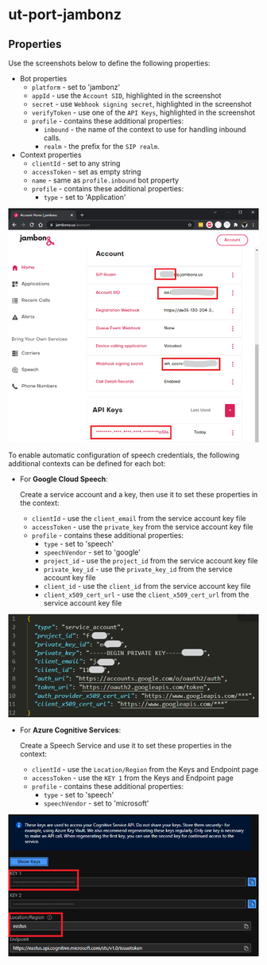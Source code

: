 # ut-port-jambonz

## Properties

Use the screenshots below to define the following properties:

* Bot properties
  * `platform` - set to 'jambonz'
  * `appId` - use the `Account SID`, highlighted in the screenshot
  * `secret` - use `Webhook signing secret`, highlighted in the screenshot
  * `verifyToken` - use one of the `API Keys`, highlighted in the screenshot
  * `profile` - contains these additional properties:
    * `inbound` - the name of the context to use for handling inbound calls.
    * `realm` - the prefix for the `SIP realm`.
* Context properties
  * `clientId` - set to any string
  * `accessToken` - set as empty string
  * `name` - same as `profile.inbound` bot property
  * `profile` - contains these additional properties:
    * `type` - set to 'Application'

![alt](doc/jambonz.png)

To enable automatic configuration of speech credentials, the following
additional contexts can be defined for each bot:

* For **Google Cloud Speech**:

  Create a service account and a key, then use it to set
  these properties in the context:
  * `clientId` - use the `client_email` from the service account key file
  * `accessToken` - use the `private_key` from the service account key file
  * `profile` - contains these additional properties:
    * `type` - set to 'speech'
    * `speechVendor` - set to 'google'
    * `project_id` - use the `project_id` from the service account key file
    * `private_key_id` - use the `private_key_id` from the service account key file
    * `client_id` - use the `client_id` from the service account key file
    * `client_x509_cert_url` - use the `client_x509_cert_url` from the service
    account key file

![alt](doc/service-account.png)

* For **Azure Cognitive Services**:

  Create a Speech Service and use it to set these properties in the context:
  * `clientId` - use the `Location/Region` from the Keys and Endpoint page
  * `accessToken` - use the `KEY 1` from the Keys and Endpoint page
  * `profile` - contains these additional properties:
    * `type` - set to 'speech'
    * `speechVendor` - set to 'microsoft'

![alt](doc/keys.png)
